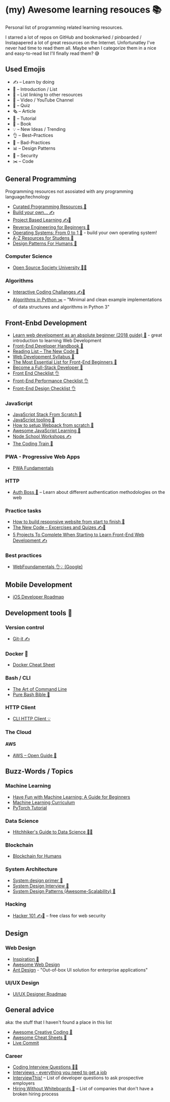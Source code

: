 # (my) Awesome learning resouces 📚

Personal list of programming related learning resources.

I starred a lot of repos on GitHub and bookmarked / pinboarded / Instapapered a lot of great resources on the Internet.
Unfortunatley I've never had time to read them all. Maybe when I categorize them in a nice and easy-to-read list I'll finally read them? 😅

## Used Emojis
- ✍️ – Learn by doing
- 📜 – Introduction / List
- 🔗 – List linking to other resources
- 🎥 – Video / YouTube Channel
- 📝 – Quiz
- 🗞️ – Article
- 💬 – Tutorial
- 📗 – Book
- 💡 – New Ideas / Trending
- 👌 – Best–Practices
- 🚧 – Bad-Practices
- 📊 – Design Patterns
- 🔐 – Security
- ✂️ – Code

## General Programming
Programming resources not asosiated with any programming language/technology

- [Curated Programming Resources 🔗](https://github.com/Michael0x2a/curated-programming-resources/blob/master/resources.md)
- [Build your own... ✍️](https://github.com/danistefanovic/build-your-own-x)
- [Project Based Learning ✍️🔗](https://github.com/tuvtran/project-based-learning)
- [Reverse Engineering for Beginners 📗](https://github.com/DennisYurichev/RE-for-beginners)
- [Operating Systems: From 0 to 1 📗](https://github.com/tuhdo/os01) - build your own operating system!
- [A-Z Resources for Studens 🔗](https://github.com/dipakkr/A-to-Z-Resources-for-Students#6-internship-portals-smile)
- [Design Patterns For Humans 💬](https://github.com/kamranahmedse/design-patterns-for-humans)

### Computer Science
- [Open Source Society University 📜🔗](https://github.com/ossu/computer-science)

### Algorithms
- [Interactive Coding Challanges ✍️📝](https://github.com/donnemartin/interactive-coding-challenges)
- [Algorithms in Python ✂️](https://github.com/keon/algorithms) – "Minimal and clean example implementations of data structures and algorithms in Python 3"


## Front-Enbd Development
- [Learn web development as an absolute beginner (2018 guide) 📜](https://coder-coder.com/learn-web-development/) - great introduction to learning Web Development
- [Front-End Developer Handbook 📜](https://legacy.gitbook.com/book/frontendmasters/front-end-developer-handbook-2018/details)
- [Reading List – The New Code 🔗](http://thenewcode.com/729/Introduction-to-Web-Development-Reading-Lists)
- [Web Development Syllabus 🔗](https://novicedock.com/learn/computer-science/web-development#practice)
- [The Most Essential List for Front-End Beginners 🔗](https://github.com/thedaviddias/Resources-Front-End-Beginner)
- [Become a Full-Stack Developer 🔗](https://github.com/bmorelli25/Become-A-Full-Stack-Web-Developer)
- [Front End Checklist 👌](https://github.com/thedaviddias/Front-End-Checklist)
- [Front-End Performance Checklist 👌](https://github.com/thedaviddias/Front-End-Performance-Checklist)
- [Front-End Design Checklist 👌](https://github.com/thedaviddias/Front-End-Design-Checklist#front-end-design-checklist)

### JavaScript
- [JavaScript Stack From Scratch 💬](https://github.com/verekia/js-stack-from-scratch)
- [JavaScript tooling 🔧](https://blog.qmo.io/javascript-tooling-the-evolution-and-future-of-js-front-end-build-tools/)
- [How to setup Webpack from scratch 💬](https://codeburst.io/easy-guide-for-webpack-2-0-from-scratch-fe508a3ce44e)
- [Awesome JavaScript Learning 🔗](https://github.com/micromata/awesome-javascript-learning)
- [Node School Workshops ✍️](https://nodeschool.io)
- [The Coding Train 🎥](https://www.youtube.com/user/shiffman)

### PWA - Progressive Web Apps
- [PWA Fundamentals](https://github.com/mike-works/pwa-fundamentals)

### HTTP
- [Auth Boss 📗](https://github.com/teesloane/Auth-Boss) – Learn about different authentication methodologies on the web


### Practice tasks
- [How to build responsive website from start to finish 🎥](https://www.youtube.com/playlist?list=PLqGj3iMvMa4KQZUkRjfwMmTq_f1fbxerI)
- [The New Code – Excercises and Quizes ✍️📝](http://thenewcode.com/1044/Web-Developer-Reading-List-Exercises-and-Quizzes)
- [5 Projects To Complete When Starting to Learn Front-End Web Development ✍️](https://medium.com/@GarrettLevine/5-projects-to-complete-when-starting-to-learn-front-end-web-development-48e8a1ce3178)

### Best practices
- [WebFoundamentals 👌💡 (Google)](https://developers.google.com/web/fundamentals)



## Mobile Development
- [iOS Developer Roadmap](https://github.com/BohdanOrlov/iOS-Developer-Roadmap)



## Development tools 🔧

### Version control
- [Git-it ✍️](https://github.com/jlord/git-it-electron)

### Docker 🐋
- [Docker Cheat Sheet](https://github.com/eon01/DockerCheatSheet)

### Bash / CLI
- [The Art of Command Line](https://github.com/jlevy/the-art-of-command-line)
- [Pure Bash Bible 📗](https://github.com/dylanaraps/pure-bash-bible)

### HTTP Client
- [CLI HTTP Client 💡](https://github.com/jakubroztocil/httpie#macos)

### The Cloud
#### AWS
- [AWS – Open Guide 📗](https://github.com/open-guides/og-aws)

## Buzz-Words / Topics

### Machine Learning
- [Have Fun with Machine Learning: A Guide for Beginners](https://github.com/humphd/have-fun-with-machine-learning)
- [Machine Learning Curriculum](https://github.com/off99555/machine-learning-curriculum)
- [PyTorch Tutorial](https://github.com/yunjey/pytorch-tutorial)

### Data Science
- [Hitchhiker's Guide to Data Science 📜💬](https://github.com/dssg/hitchhikers-guide)

### Blockchain
- [Blockchain for Humans ](https://github.com/anderson-joyle/blockchain-for-humans)

### System Architecture
- [System design primer 💬](https://github.com/donnemartin/system-design-primer)
- [System Design Interview 🔗](https://github.com/checkcheckzz/system-design-interview)
- [System Design Patterns (Awesome-Scalability) 🔗](https://github.com/binhnguyennus/awesome-scalability)

### Hacking
- [Hacker 101 ✍️🎥](https://www.hacker101.com) – free class for web security

## Design

### Web Design
- [Inspiration 🔗](https://github.com/noahbuscher/inspire)
- [Awesome Web Design](https://github.com/nicolesaidy/awesome-web-design)
- [Ant Design](https://pro.ant.design) - "Out-of-box UI solution for enterprise applications"

### UI/UX Design
- [UI/UX Designer Roadmap](https://github.com/togiberlin/ui-ux-designer-roadmap)


## General advice
aka: the stuff that I haven't found a place in this list

- [Awesome Creative Coding 🔗](https://github.com/terkelg/awesome-creative-coding)
- [Awesome Cheat Sheets 🔗](https://github.com/LeCoupa/awesome-cheatsheets)
- [Live Commit](https://github.com/ByronHsu/life-commit)

### Career
- [Coding Interview Questions 📜💬](https://github.com/FAQGURU/FAQGURU)
- [Interviews - everything you need to get a job](https://github.com/kdn251/interviews)
- [InterviewThis!](https://github.com/Twipped/InterviewThis) – List of developer questions to ask prospective employers
- [Hiring Without Whiteboards 📜](https://github.com/poteto/hiring-without-whiteboards) – List of companies that don't have a broken hiring process

